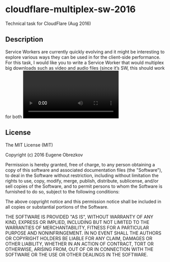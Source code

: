 # cloudflare-multiplex-sw-2016

Technical task for CloudFlare (Aug 2016)

## Description

Service Workers are currently quickly evolving and it might be interesting to explore various ways they can be used in for the client-side performance.
For this task, I would like you to write a Service Worker that would multiplex big downloads such as video and audio files (since it’s SW, this should work for both <video> tags as well as direct downloads from the same origin) by splitting them into a few parallel chunk requests (similarly to download managers), and combining responses into one in a correct order so that this process would happen transparently for the browser.

## License

The MIT License (MIT)

Copyright (c) 2016 Eugene Obrezkov

Permission is hereby granted, free of charge, to any person obtaining a copy
of this software and associated documentation files (the "Software"), to deal
in the Software without restriction, including without limitation the rights
to use, copy, modify, merge, publish, distribute, sublicense, and/or sell
copies of the Software, and to permit persons to whom the Software is
furnished to do so, subject to the following conditions:

The above copyright notice and this permission notice shall be included in all
copies or substantial portions of the Software.

THE SOFTWARE IS PROVIDED "AS IS", WITHOUT WARRANTY OF ANY KIND, EXPRESS OR
IMPLIED, INCLUDING BUT NOT LIMITED TO THE WARRANTIES OF MERCHANTABILITY,
FITNESS FOR A PARTICULAR PURPOSE AND NONINFRINGEMENT. IN NO EVENT SHALL THE
AUTHORS OR COPYRIGHT HOLDERS BE LIABLE FOR ANY CLAIM, DAMAGES OR OTHER
LIABILITY, WHETHER IN AN ACTION OF CONTRACT, TORT OR OTHERWISE, ARISING FROM,
OUT OF OR IN CONNECTION WITH THE SOFTWARE OR THE USE OR OTHER DEALINGS IN THE
SOFTWARE.
